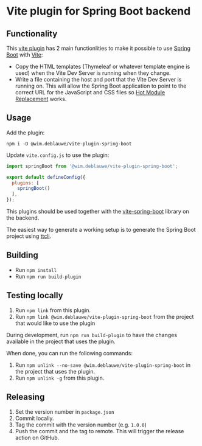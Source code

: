 # Vite plugin for Spring Boot backend

## Functionality

This [vite plugin](https://vitejs.dev/guide/api-plugin) has 2 main functionlities to make it possible to use [Spring Boot](https://spring.io/projects/spring-boot) with [Vite](https://vitejs.dev/):

* Copy the HTML templates (Thymeleaf or whatever template engine is used) when the Vite Dev Server is running when they change.
* Write a file containing the host and port that the Vite Dev Server is running on. This will allow the Spring Boot application to point to the correct URL for the JavaScript and CSS files so [Hot Module Replacement](https://vitejs.dev/guide/features.html#hot-module-replacement) works.

## Usage

Add the plugin:

```
npm i -D @wim.deblauwe/vite-plugin-spring-boot
```

Update `vite.config.js` to use the plugin:

```js
import springBoot from '@wim.deblauwe/vite-plugin-spring-boot';

export default defineConfig({
  plugins: [
    springBoot()
  ],
});
```

This plugins should be used together with
the [vite-spring-boot](https://github.com/wimdeblauwe/vite-spring-boot)
library on the backend.

The easiest way to generate a working setup is to generate the Spring Boot project using [ttcli](https://github.com/wimdeblauwe/ttcli).

## Building

* Run `npm install`
* Run `npm run build-plugin`

## Testing locally

1. Run `npm link` from this plugin.
2. Run `npm link @wim.deblauwe/vite-plugin-spring-boot` from the project that would like to use the plugin

During development, run `npm run build-plugin` to have the changes available in the project that uses the plugin.

When done, you can run the following commands:

1. Run `npm unlink --no-save @wim.deblauwe/vite-plugin-spring-boot` in the project that uses the plugin.
2. Run `npm unlink -g` from this plugin.

## Releasing

1. Set the version number in `package.json`
2. Commit locally.
3. Tag the commit with the version number (e.g. `1.0.0`)
4. Push the commit and the tag to remote. This will trigger the release action on GitHub.